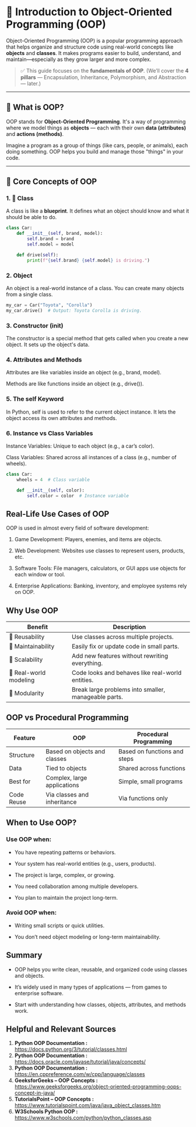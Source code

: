# 📘 Introduction to Object-Oriented Programming (OOP)

Object-Oriented Programming (OOP) is a popular programming approach that helps organize and structure code using real-world concepts like **objects** and **classes**. It makes programs easier to build, understand, and maintain—especially as they grow larger and more complex.

> ✅ This guide focuses on the **fundamentals of OOP**. (We’ll cover the **4 pillars** — Encapsulation, Inheritance, Polymorphism, and Abstraction — later.)

---

## 🧠 What is OOP?

OOP stands for **Object-Oriented Programming**. It's a way of programming where we model things as **objects** — each with their own **data (attributes)** and **actions (methods)**.

Imagine a program as a group of things (like cars, people, or animals), each doing something. OOP helps you build and manage those "things" in your code.

---

## 🧱 Core Concepts of OOP

### 1. 🧩 **Class**
A class is like a **blueprint**. It defines what an object should know and what it should be able to do.

```python
class Car:
    def __init__(self, brand, model):
        self.brand = brand
        self.model = model

    def drive(self):
        print(f"{self.brand} {self.model} is driving.")
```
### 2. **Object**
An object is a real-world instance of a class. You can create many objects from a single class.
```python
my_car = Car("Toyota", "Corolla")
my_car.drive()  # Output: Toyota Corolla is driving.
```
### 3. Constructor (__init__)
The constructor is a special method that gets called when you create a new object. It sets up the object's data.

### 4. Attributes and Methods
Attributes are like variables inside an object (e.g., brand, model).

Methods are like functions inside an object (e.g., drive()).

### 5. The self Keyword
In Python, self is used to refer to the current object instance. It lets the object access its own attributes and methods.

### 6. Instance vs Class Variables

Instance Variables: Unique to each object (e.g., a car’s color).

Class Variables: Shared across all instances of a class (e.g., number of wheels).

```python
class Car:
    wheels = 4  # Class variable

    def __init__(self, color):
        self.color = color  # Instance variable
```
## Real-Life Use Cases of OOP

OOP is used in almost every field of software development:

1. Game Development: Players, enemies, and items are objects.

2. Web Development: Websites use classes to represent users, products, etc.

3. Software Tools: File managers, calculators, or GUI apps use objects for each window or tool.

4. Enterprise Applications: Banking, inventory, and employee systems rely on OOP.

## Why Use OOP

| Benefit                | Description                                          |
| ---------------------- | ---------------------------------------------------- |
| 🔄 Reusability         | Use classes across multiple projects.                |
| 🔧 Maintainability     | Easily fix or update code in small parts.            |
| 🚀 Scalability         | Add new features without rewriting everything.       |
| 🧠 Real-world modeling | Code looks and behaves like real-world entities.     |
| 🧩 Modularity          | Break large problems into smaller, manageable parts. |

## OOP vs Procedural Programming

| Feature    | OOP                          | Procedural Programming       |
| ---------- | ---------------------------- | ---------------------------- |
| Structure  | Based on objects and classes | Based on functions and steps |
| Data       | Tied to objects              | Shared across functions      |
| Best for   | Complex, large applications  | Simple, small programs       |
| Code Reuse | Via classes and inheritance  | Via functions only           |

## When to Use OOP?
### Use OOP when:
- You have repeating patterns or behaviors.

- Your system has real-world entities (e.g., users, products).

- The project is large, complex, or growing.

- You need collaboration among multiple developers.

- You plan to maintain the project long-term.

### Avoid OOP when:
- Writing small scripts or quick utilities.

- You don’t need object modeling or long-term maintainability.

## Summary

- OOP helps you write clean, reusable, and organized code using classes and objects.

- It’s widely used in many types of applications — from games to enterprise software.

- Start with understanding how classes, objects, attributes, and methods work.

## Helpful and Relevant Sources

1. **Python OOP Documentation :** https://docs.python.org/3/tutorial/classes.html
2. **Python OOP Documentation :** https://docs.oracle.com/javase/tutorial/java/concepts/
3. **Python OOP Documentation :** https://en.cppreference.com/w/cpp/language/classes
4. **GeeksforGeeks – OOP Concepts :** https://www.geeksforgeeks.org/object-oriented-programming-oops-concept-in-java/
5. **TutorialsPoint – OOP Concepts :** https://www.tutorialspoint.com/java/java_object_classes.htm
6. **W3Schools Python OOP :** https://www.w3schools.com/python/python_classes.asp